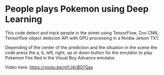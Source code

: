 # People plays Pokemon using Deep Learning

This code detect and track people in the street using TensorFlow, Zoo CNN, Tensorflow object detecion API with GPU processing in a Nvidia Jetson TX1.

Depending of the center of the prediction and the situation in the scene the code press the a, b, left, right, up or down button for the emulator to 
play Pokemon Fire Red in the Visual Boy Advance emulator.


Video here:
https://youtu.be/mYJ4cB07Qas
